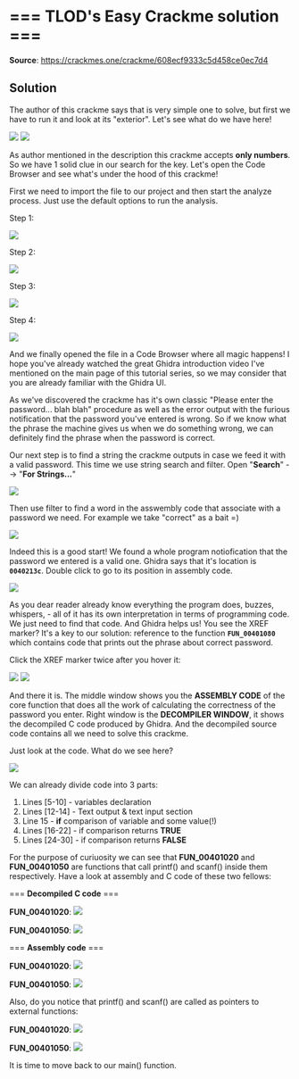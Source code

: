 # === TLOD's Easy Crackme solution ===

**Source**: https://crackmes.one/crackme/608ecf9333c5d458ce0ec7d4

## Solution

The author of this crackme says that is very simple one to solve, but first we have to run it and look at its "exterior". Let's see what do we have here!

<img src = "https://github.com/Marco888Space/Reverse-Engineering-crackmes-with-Ghidra/blob/main/solutions/crackme_1/1.PNG">
<img src = "https://github.com/Marco888Space/Reverse-Engineering-crackmes-with-Ghidra/blob/main/solutions/crackme_1/2.PNG">

As author mentioned in the description this crackme accepts **only numbers**. So we have 1 solid clue in our search for the key. Let's open the Code Browser and see what's under the hood of this crackme!

First we need to import the file to our project and then start the analyze process. Just use the default options to run the analysis.

Step 1:

<img src = "https://github.com/Marco888Space/Reverse-Engineering-crackmes-with-Ghidra/blob/main/solutions/crackme_1/3.PNG">

Step 2:

<img src = "https://github.com/Marco888Space/Reverse-Engineering-crackmes-with-Ghidra/blob/main/solutions/crackme_1/4.PNG">

Step 3:

<img src = "https://github.com/Marco888Space/Reverse-Engineering-crackmes-with-Ghidra/blob/main/solutions/crackme_1/5.PNG">

Step 4:

<img src = "https://github.com/Marco888Space/Reverse-Engineering-crackmes-with-Ghidra/blob/main/solutions/crackme_1/6.PNG">

And we finally opened the file in a Code Browser where all magic happens! I hope you've already watched the great Ghidra introduction video I've mentioned on the main page of this tutorial series, so we may consider that you are already familiar with the Ghidra UI.

As we've discovered the crackme has it's own classic "Please enter the password... blah blah" procedure as well as the error output with the furious notification that the password you've entered is wrong. So if we know what the phrase the machine gives us when we do something wrong, we can definitely find the phrase when the password is correct.

Our next step is to find a string the crackme outputs in case we feed it with a valid password. This time we use string search and filter.
Open "**Search**" --> "**For Strings...**"

<img src = "https://github.com/Marco888Space/Reverse-Engineering-crackmes-with-Ghidra/blob/main/solutions/crackme_1/7.png">

Then use filter to find a word in the asswembly code that associate with a password we need. For example we take "correct" as a bait =)

<img src = "https://github.com/Marco888Space/Reverse-Engineering-crackmes-with-Ghidra/blob/main/solutions/crackme_1/8.PNG">

Indeed this is a good start! We found a whole program notiofication that the password we entered is a valid one. Ghidra says that it's location is **```0040213c```**. Double click to go to its position in assembly code.

<img src = "https://github.com/Marco888Space/Reverse-Engineering-crackmes-with-Ghidra/blob/main/solutions/crackme_1/9.PNG">

As you dear reader already know everything the program does, buzzes, whispers, - all of it has its own interpretation in terms of programming code. We just need to find that code. And Ghidra helps us! You see the XREF marker? It's a key to our solution: reference to the function **```FUN_00401080```** which contains code that prints out the phrase about correct password.

Click the XREF marker twice after you hover it:

<img src = "https://github.com/Marco888Space/Reverse-Engineering-crackmes-with-Ghidra/blob/main/solutions/crackme_1/10.png">

<img src = "https://github.com/Marco888Space/Reverse-Engineering-crackmes-with-Ghidra/blob/main/solutions/crackme_1/11.PNG">

And there it is. The middle window shows you the **ASSEMBLY CODE** of the core function that does all the work of calculating the correctness of the password you enter. Right window is the **DECOMPILER WINDOW**, it shows the decompiled C code produced by Ghidra. And the decompiled source code contains all we need to solve this crackme.

Just look at the code. What do we see here?

<img src = "https://github.com/Marco888Space/Reverse-Engineering-crackmes-with-Ghidra/blob/main/solutions/crackme_1/12.PNG">

We can already divide code into 3 parts:
1. Lines [5-10] - variables declaration
2. Lines [12-14] - Text output & text input section
3. Line 15 - **if** comparison of variable and some value(!)
4. Lines [16-22] - if comparison returns **TRUE**
5. Lines [24-30] - if comparison returns **FALSE**

For the purpose of curiuosity we can see that **FUN_00401020** and **FUN_00401050** are functions that call printf() and scanf() inside them respectively. Have a look at assembly and C code of these two fellows:

=== **Decompiled C code** ===

**FUN_00401020**: <img src = "https://github.com/Marco888Space/Reverse-Engineering-crackmes-with-Ghidra/blob/main/solutions/crackme_1/13.PNG">

**FUN_00401050**: <img src = "https://github.com/Marco888Space/Reverse-Engineering-crackmes-with-Ghidra/blob/main/solutions/crackme_1/14.PNG">

=== **Assembly code** ===

**FUN_00401020**: <img src = "https://github.com/Marco888Space/Reverse-Engineering-crackmes-with-Ghidra/blob/main/solutions/crackme_1/15.PNG">

**FUN_00401050**: <img src = "https://github.com/Marco888Space/Reverse-Engineering-crackmes-with-Ghidra/blob/main/solutions/crackme_1/16.PNG">

Also, do you notice that printf() and scanf() are called as pointers to external functions:

**FUN_00401020**: <img src = "https://github.com/Marco888Space/Reverse-Engineering-crackmes-with-Ghidra/blob/main/solutions/crackme_1/17.PNG">

**FUN_00401050**: <img src = "https://github.com/Marco888Space/Reverse-Engineering-crackmes-with-Ghidra/blob/main/solutions/crackme_1/18.PNG">

It is time to move back to our main() function. 
